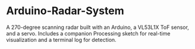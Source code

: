 # Arduino-Radar-System
A 270-degree scanning radar built with an Arduino, a VL53L1X ToF sensor, and a servo. Includes a companion Processing sketch for real-time visualization and a terminal log for detection.
